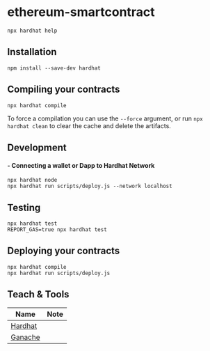 # ethereum-smartcontract
```shell
npx hardhat help
```
## Installation
```shell
npm install --save-dev hardhat
```

## Compiling your contracts

```shell
npx hardhat compile
```

To force a compilation you can use the `--force` argument, or run `npx hardhat clean` to clear the cache and delete the artifacts.

## Development

#### - Connecting a wallet or Dapp to Hardhat Network
```shell
npx hardhat node
npx hardhat run scripts/deploy.js --network localhost
```

## Testing
```shell
npx hardhat test
REPORT_GAS=true npx hardhat test
```

## Deploying your contracts
```shell
npx hardhat compile
npx hardhat run scripts/deploy.js
```

## Teach & Tools

| Name | Note |
| ------ | ------ | 
| [Hardhat](https://hardhat.org/) ||
| [Ganache](https://trufflesuite.com/ganache/) ||
